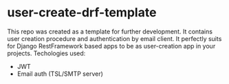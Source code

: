 # user-create-drf-template
This repo was created as a template for further development. 
It contains user creation procedure and authentication by email client.
It perfectly suits for Django RestFramework based apps to be as user-creation app in your projects.
Techologies used:
- JWT
- Email auth (TSL/SMTP server)
